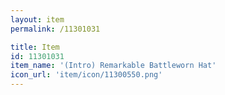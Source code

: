 ```yaml
---
layout: item
permalink: /11301031

title: Item
id: 11301031
item_name: '(Intro) Remarkable Battleworn Hat'
icon_url: 'item/icon/11300550.png'
---
```

